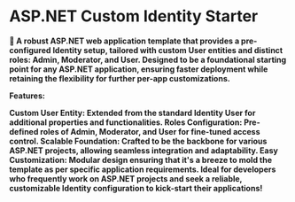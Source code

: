 <h1><b>ASP.NET Custom Identity Starter<b></h1>

🚀 A robust ASP.NET web application template that provides a pre-configured Identity setup, tailored with custom User entities and distinct roles: Admin, Moderator, and User. Designed to be a foundational starting point for any ASP.NET application, ensuring faster deployment while retaining the flexibility for further per-app customizations.

Features:

Custom User Entity: Extended from the standard Identity User for additional properties and functionalities.
Roles Configuration: Pre-defined roles of Admin, Moderator, and User for fine-tuned access control.
Scalable Foundation: Crafted to be the backbone for various ASP.NET projects, allowing seamless integration and adaptability.
Easy Customization: Modular design ensuring that it's a breeze to mold the template as per specific application requirements.
Ideal for developers who frequently work on ASP.NET projects and seek a reliable, customizable Identity configuration to kick-start their applications!
